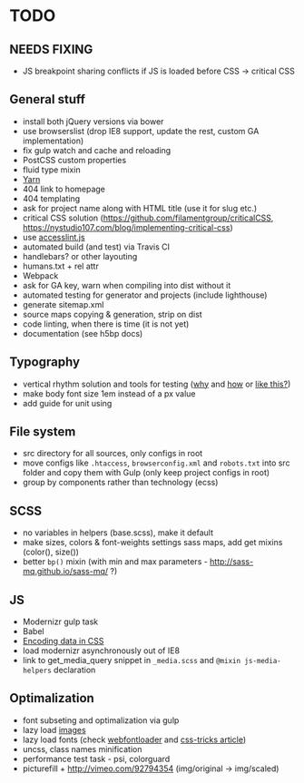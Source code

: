 # TODO


## NEEDS FIXING
* JS breakpoint sharing conflicts if JS is loaded before CSS -> critical CSS


## General stuff
* install both jQuery versions via bower
* use browserslist (drop IE8 support, update the rest, custom GA implementation)
* fix gulp watch and cache and reloading
* PostCSS custom properties
* fluid type mixin
* [Yarn](https://yarnpkg.com/lang/en/)
* 404 link to homepage
* 404 templating
* ask for project name along with HTML title (use it for slug etc.)
* critical CSS solution (https://github.com/filamentgroup/criticalCSS, https://nystudio107.com/blog/implementing-critical-css)
* use [accesslint.js](https://github.com/accesslint/accesslint.js)
* automated build (and test) via Travis CI
* handlebars? or other layouting
* humans.txt + rel attr
* Webpack
* ask for GA key, warn when compiling into dist without it
* automated testing for generator and projects (include lighthouse)
* generate sitemap.xml
* source maps copying & generation, strip on dist
* code linting, when there is time (it is not yet)
* documentation (see h5bp docs)


## Typography
* vertical rhythm solution and tools for testing ([why](http://zellwk.com/blog/why-vertical-rhythms/) and [how](https://scotch.io/tutorials/aesthetic-sass-3-typography-and-vertical-rhythm	) or [like this?](https://matejlatin.github.io/Gutenberg/))
* make body font size 1em instead of a px value
* add guide for unit using


## File system
* src directory for all sources, only configs in root
* move configs like `.htaccess`, `browserconfig.xml` and `robots.txt` into src folder and copy them with Gulp (only keep project configs in root)
* group by components rather than technology (ecss)


## SCSS
* no variables in helpers (base.scss), make it default
* make sizes, colors & font-weights settings sass maps, add get mixins (color(), size())
* better `bp()` mixin (with min and max parameters - http://sass-mq.github.io/sass-mq/ ?)


## JS
* Modernizr gulp task
* Babel
* [Encoding data in CSS](http://ofcodeandcolor.com/2017/04/02/encoding-data-in-css/)
* load modernizr asynchronously out of IE8
* link to get_media_query snippet in `_media.scss` and `@mixin js-media-helpers` declaration


## Optimalization
* font subseting and optimalization via gulp
* lazy load [images](http://developer.telerik.com/featured/lazy-loading-images-on-the-web/)
* lazy load fonts (check [webfontloader](https://github.com/typekit/webfontloader) and [css-tricks article](https://css-tricks.com/loading-web-fonts-with-the-web-font-loader/))
* uncss, class names minification
* performance test task - psi, colorguard
* picturefill + http://vimeo.com/92794354 (img/original -> img/scaled)
